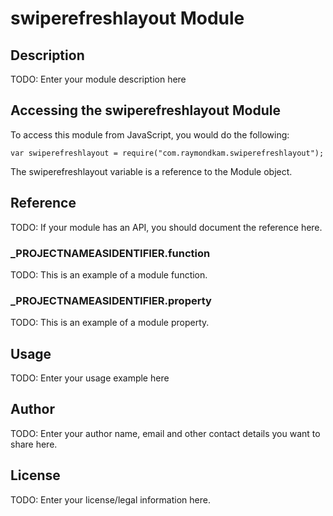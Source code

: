 # swiperefreshlayout Module

## Description

TODO: Enter your module description here

## Accessing the swiperefreshlayout Module

To access this module from JavaScript, you would do the following:

	var swiperefreshlayout = require("com.raymondkam.swiperefreshlayout");

The swiperefreshlayout variable is a reference to the Module object.	

## Reference

TODO: If your module has an API, you should document
the reference here.

### ___PROJECTNAMEASIDENTIFIER__.function

TODO: This is an example of a module function.

### ___PROJECTNAMEASIDENTIFIER__.property

TODO: This is an example of a module property.

## Usage

TODO: Enter your usage example here

## Author

TODO: Enter your author name, email and other contact
details you want to share here. 

## License

TODO: Enter your license/legal information here.
